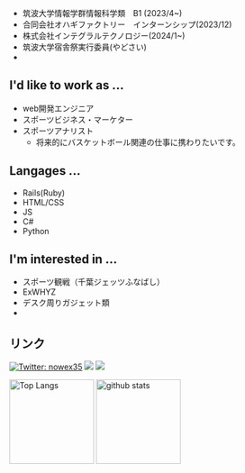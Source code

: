 - 筑波大学情報学群情報科学類　B1 (2023/4~)
- 合同会社オハギファクトリー　インターンシップ(2023/12)
- 株式会社インテグラルテクノロジー(2024/1~)
- 筑波大学宿舎祭実行委員(やどさい)
- 
## I'd like to work as ...
- web開発エンジニア
- スポーツビジネス・マーケター
- スポーツアナリスト
  - 将来的にバスケットボール関連の仕事に携わりたいです。

## Langages ...
- Rails(Ruby)
- HTML/CSS
- JS
- C#
- Python

## I'm interested in ...
- スポーツ観戦（千葉ジェッツふなばし）
- ExWHYZ
- デスク周りガジェット類
- 
## リンク
[![Twitter: nowex35](https://img.shields.io/twitter/follow/nowex35?style=social)](https://twitter.com/nowex35)
<a href="https://qiita.com/nowex35" target="_blank"><img src="https://img.shields.io/badge/-Qiita-55C500.svg?logo=qiita&style=plastic"></a>
<a href="https://note.com/nowex35" target="_blank"><img src="https://img.shields.io/badge/-Note-gray?logo=gray&style=plastic"></a>


<p align="left"> 
  <img alt="Top Langs" height="150px" src="https://github-readme-stats.vercel.app/api/top-langs/?username=nowex35&layout=compact&show_icons=true&theme=onedark" />
  <img alt="github stats" height="150px" src="https://github-readme-stats.vercel.app/api?username=nowex35&theme=onedark&show_icons=ture" />
</p>


<!---
nowex35/nowex35 is a ✨ special ✨ repository because its `README.md` (this file) appears on your GitHub profile.
You can click the Preview link to take a look at your changes.
--->
